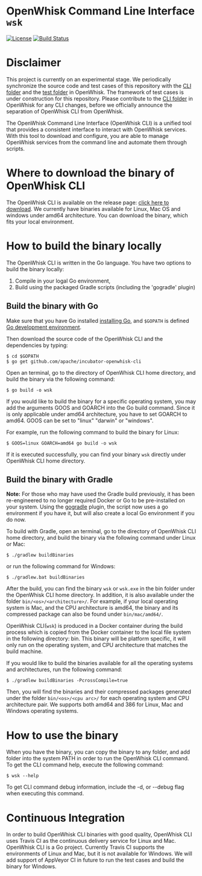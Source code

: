 # OpenWhisk Command Line Interface `wsk`
[![License](https://img.shields.io/badge/license-Apache--2.0-blue.svg)](http://www.apache.org/licenses/LICENSE-2.0)
[![Build Status](https://travis-ci.org/apache/incubator-openwhisk-cli.svg?branch=master)](https://travis-ci.org/apache/incubator-openwhisk-cli)

# Disclaimer

This project is currently on an experimental stage. We periodically synchronize
the source code and test cases of this repository with the [CLI
folder](https://github.com/apache/incubator-openwhisk/tree/master/tools/cli/go-whisk-cli)
and the [test
folder](https://github.com/apache/incubator-openwhisk/tree/master/tests) in
OpenWhisk. The framework of test cases is under construction for this
repository. Please contribute to the [CLI
folder](https://github.com/apache/incubator-openwhisk/tree/master/tools/cli/go-whisk-cli)
in OpenWhisk for any CLI changes, before we officially announce the separation
of OpenWhisk CLI from OpenWhisk.


The OpenWhisk Command Line Interface (OpenWhisk CLI) is a unified tool that
provides a consistent interface to interact with OpenWhisk services. With this
tool to download and configure, you are able to manage OpenWhisk services from
the command line and automate them through scripts. 

# Where to download the binary of OpenWhisk CLI

The OpenWhisk CLI is available on the release page: [click here to
download](https://github.com/apache/incubator-openwhisk-cli/releases). We
currently have binaries available for Linux, Mac OS and windows under amd64
architecture. You can download the binary, which fits your local environment.


# How to build the binary locally

The OpenWhisk CLI is written in the Go language.  You have two options to build
the binary locally:

1.  Compile in your logal Go environment, 
2.  Build using the packaged Gradle scripts (including the 'gogradle' plugin)

## Build the binary with Go

Make sure that you have Go installed [installing
Go](https://golang.org/doc/install), and `$GOPATH` is defined [Go development
environment](https://golang.org/doc/code.html). 

Then download the source code of the OpenWhisk CLI and the dependencies by
typing: 

```
$ cd $GOPATH
$ go get github.com/apache/incubator-openwhisk-cli
```

Open an terminal, go to the directory of OpenWhisk CLI home directory, and build
the binary via the following command: 

```
$ go build -o wsk
```

If you would like to build the binary for a specific operating system, you may
add the arguments GOOS and GOARCH into the Go build command. Since it is only
applicable under amd64 architecture, you have to set GOARCH to amd64. GOOS can
be set to "linux" "darwin" or "windows". 

For example, run the following command to build the binary for Linux:

```
$ GOOS=linux GOARCH=amd64 go build -o wsk
```

If it is executed successfully, you can find your binary `wsk` directly under
OpenWhisk CLI home directory. 

## Build the binary with Gradle

**Note:** For those who may have used the Gradle build previously, it has been
re-engineered to no longer required Docker or Go to be pre-installed on your
system.  Using the [gogradle](https://github.com/gogradle/gogradle) plugin, the 
script now uses a go environment if you have it, but will also create a local
Go environment if you do now.

To build with Gradle, open an terminal, go to the directory of OpenWhisk CLI
home directory, and build the binary via the following command under Linux or
Mac: 

```
$ ./gradlew buildBinaries
```

or run the following command for Windows:

```
$ ./gradlew.bat buildBinaries
```

After the build, you can find the binary `wsk` or `wsk.exe` in the bin folder
under the OpenWhisk CLI home directory. In addition, it is also available under
the folder `bin/<os>/<architecture>/`. For example, if your local operating
system is Mac, and the CPU architecture is amd64, the binary and its compressed
package can also be found under `bin/mac/amd64/`. 

OpenWhisk CLI(`wsk`) is produced in a Docker container during the build process which is copied from the
Docker container to the local file system in the following directory: bin. This binary will be platform
specific, it will only run on the operating system, and CPU architecture that matches the build machine.

If you would like to build the binaries available for all the operating systems and architectures, run the following
command:

```
$ ./gradlew buildBinaries -PcrossCompile=true
```

Then, you will find the binaries and their compressed packages generated under
the folder `bin/<os>/<cpu arc>/` for each operating system and CPU
architecture pair. We supports both amd64 and 386 for Linux, Mac and Windows
operating systems.


# How to use the binary

When you have the binary, you can copy the binary to any folder, and add folder into the system PATH in order to
run the OpenWhisk CLI command. To get the CLI command help, execute the following command:

```
$ wsk --help
```

To get CLI command debug information, include the -d, or --debug flag when executing this command.


# Continuous Integration

In order to build OpenWhisk CLI binaries with good quality, OpenWhisk CLI uses Travis CI as the continuous
delivery service for Linux and Mac. OpenWhisk CLI is a Go project. Currently Travis CI supports the environments
of Linux and Mac, but it is not available for Windows. We will add support of AppVeyor CI in future to run the
test cases and build the binary for Windows.
